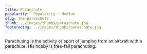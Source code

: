 ```yaml
---
title: Paraschute
popularity:  Popularity - Medium
slug: the-paraschute
thumb: ../images/thumbs/paraschute.jpg
featuredImg: ../images/thumbs/paraschute.jpg
---
```


 Parachuting is the activity or sport of jumping from an aircraft with a parachute. His hobby is free-fall parachuting.